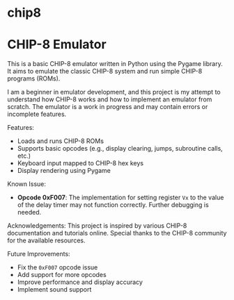 # chip8
# CHIP-8 Emulator

This is a basic CHIP-8 emulator written in Python using the Pygame library. It aims to emulate the classic CHIP-8 system and run simple CHIP-8 programs (ROMs).


I am a beginner in emulator development, and this project is my attempt to understand how CHIP-8 works and how to implement an emulator from scratch. The emulator is a work in progress and may contain errors or incomplete features.

Features:
- Loads and runs CHIP-8 ROMs
- Supports basic opcodes (e.g., display clearing, jumps, subroutine calls, etc.)
- Keyboard input mapped to CHIP-8 hex keys
- Display rendering using Pygame

Known Issue:
- **Opcode 0xF007**: The implementation for setting register `Vx` to the value of the delay timer may not function correctly. Further debugging is needed.


Acknowledgements:
This project is inspired by various CHIP-8 documentation and tutorials online. Special thanks to the CHIP-8 community for the available resources.

Future Improvements:
- Fix the `0xF007` opcode issue
- Add support for more opcodes
- Improve performance and display accuracy
- Implement sound support

